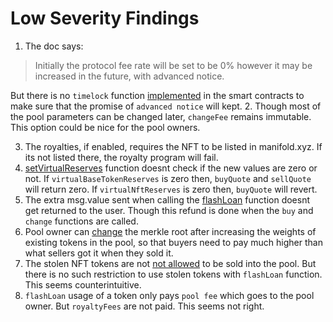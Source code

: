 # Low Severity Findings

1. The doc says:
 > Initially the protocol fee rate will be set to be 0% however it may be increased in the future, with advanced notice.

But there is no `timelock` function [implemented](https://github.com/code-423n4/2023-04-caviar/blob/cd8a92667bcb6657f70657183769c244d04c015c/src/Factory.sol#L141) in the smart contracts to make sure that the promise of `advanced notice` will kept.
2. Though most of the pool parameters can be changed later, `changeFee` remains immutable. This option could be nice for the pool owners. 

3. The royalties, if enabled, requires the NFT to be listed in manifold.xyz. If its not listed there, the royalty program will fail. 
4. [setVirtualReserves](https://github.com/code-423n4/2023-04-caviar/blob/cd8a92667bcb6657f70657183769c244d04c015c/src/PrivatePool.sol#L538) function doesnt check if the new values are zero or not. If `virtualBaseTokenReserves` is zero then, `buyQuote` and `sellQuote` will return zero. If `virtualNftReserves` is zero then, `buyQuote` will revert.
5. The extra msg.value sent when calling the [flashLoan](https://github.com/code-423n4/2023-04-caviar/blob/cd8a92667bcb6657f70657183769c244d04c015c/src/PrivatePool.sol#L623) function doesnt get returned to the user. Though this refund is done when the `buy` and `change` functions are called.
6. Pool owner can [change](https://github.com/code-423n4/2023-04-caviar/blob/cd8a92667bcb6657f70657183769c244d04c015c/src/PrivatePool.sol#L550) the merkle root after increasing the weights of existing tokens in the pool, so that buyers need to pay much higher than what sellers got it when they sold it. 
7. The stolen NFT tokens are not [not allowed](https://github.com/code-423n4/2023-04-caviar/blob/cd8a92667bcb6657f70657183769c244d04c015c/src/PrivatePool.sol#L316-L318) to be sold into the pool. But there is no such restriction to use stolen tokens with `flashLoan` function. This seems counterintuitive. 
8. `flashLoan` usage of a token only pays `pool fee` which goes to the pool owner. But `royaltyFees` are not paid. This seems not right.